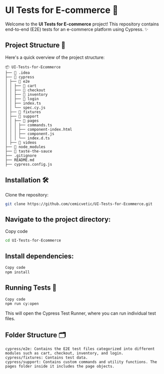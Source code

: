 # UI Tests for E-commerce 🛒

Welcome to the **UI Tests for E-commerce** project! This repository contains end-to-end (E2E) tests for an e-commerce platform using Cypress. ✨

## Project Structure 📁

Here's a quick overview of the project structure:
```plaintext
📦 UI-Tests-for-Ecommerce
├── 📂 .idea
├── 📂 cypress
│ ├── 📂 e2e
│ │ ├── 📂 cart
│ │ ├── 📂 checkout
│ │ ├── 📂 inventory
│ │ ├── 📂 login
│ │ ├── index.ts
│ │ └── spec.cy.js
│ ├── 📂 fixtures
│ ├── 📂 support
│ │ ├── 📂 pages
│ │ │ ├── commands.ts
│ │ │ ├── component-index.html
│ │ │ ├── component.js
│ │ │ └── index.d.ts
│ ├── 📂 videos
├── 📂 node_modules
├── 📂 taste-the-sauce
├── .gitignore
├── README.md
├── cypress.config.js

```


## Installation 🛠️

Clone the repository:
   ```sh
   git clone https://github.com/cemicvetic/UI-Tests-for-Ecommerce.git
   ```
## Navigate to the project directory:


Copy code
  ```sh
cd UI-Tests-for-Ecommerce
 ```
## Install dependencies:

  ```sh
Copy code
npm install
 ```

## Running Tests 🚀

  ```sh
Copy code
npm run cy:open
 ```
This will open the Cypress Test Runner, where you can run individual test files.

## Folder Structure 🗂️
```plaintext
cypress/e2e: Contains the E2E test files categorized into different modules such as cart, checkout, inventory, and login.
cypress/fixtures: Contains test data.
cypress/support: Contains custom commands and utility functions. The pages folder inside it includes the page objects.
 ```
